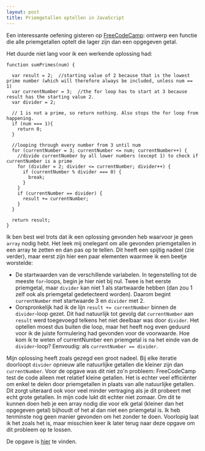 ```yaml
---
layout: post
title: Priemgetallen optellen in JavaScript
---
```


Een interessante oefening gisteren op [FreeCodeCamp](http://www.freecodecamp.com): ontwerp een functie die alle priemgetallen optelt die lager zijn dan een opgegeven getal.

Het duurde niet lang voor ik een werkende oplossing had:

```
function sumPrimes(num) {

  var result = 2;  //starting value of 2 because that is the lowest prime number (which will therefore always be included, unless num == 1)
  var currentNumber = 3;  //the for loop has to start at 3 because result has the starting value 2.
  var divider = 2;
  
  // 1 is not a prime, so return nothing. Also stops the for loop from happening.
  if (num === 1){
    return 0;
  }
  
  //looping through every number from 3 until num
  for (currentNumber = 3; currentNumber <= num; currentNumber++) {
    //divide currentNumber by all lower numbers (except 1) to check if currentNumber is a prime
    for (divider = 2; divider <= currentNumber; divider++) {
      if (currentNumber % divider === 0) {
        break;
      }
    }
    if (currentNumber == divider) {
      result += currentNumber;
    }
  }
  
  return result;
}
```

Ik ben best wel trots dat ik een oplossing gevonden heb waarvoor je geen `array` nodig hebt. Het leek mij onelegant om alle gevonden priemgetallen in een array te zetten en dan pas op te tellen. Dit heeft een spijtig nadeel (zie verder), maar eerst zijn hier een paar elementen waarmee ik een beetje worstelde:
* De startwaarden van de verschillende variabelen. In tegenstelling tot de meeste `for`-loops, begin je hier niet bij nul. Twee is het eerste priemgetal, maar `divider` kan niet 1 als startwaarde hebben (dan zou 1 zelf ook als priemgetal gedetecteerd worden). Daarom begint `currentNumber` met startwaarde 3 en `divider` met 2.
* Oorspronkelijk had ik de lijn `result += currentNumber` binnen de `divider`-loop gezet. Dit had natuurlijk tot gevolg dat `currentNumber` aan `result` werd toegevoegd telkens het niet deelbaar was door `divider`. Het optellen moest dus buiten die loop, maar het heeft nog even geduurd voor ik de juiste formulering had gevonden voor de voorwaarde. Hoe kom ik te weten of currentNumber een priemgetal is na het einde van de `divider`-loop? Eenvoudig: als `currentNumber == divider`.

Mijn oplossing heeft zoals gezegd een groot nadeel. Bij elke iteratie doorloopt `divider` opnieuw alle natuurlijke getallen die kleiner zijn dan `currentNumber`. Voor de opgave was dit niet zo'n probleem: FreeCodeCamp test de code alleen met relatief kleine getallen. Het is echter veel efficiënter om enkel te delen door priemgetallen in plaats van alle natuurlijke getallen. Dit zorgt uiteraard ook voor veel minder vertraging als je dit probeert met echt grote getallen. In mijn code lukt dit echter niet zomaar. Om dit te kunnen doen heb je een array nodig die voor elk getal (kleiner dan het opgegeven getal) bijhoudt of het al dan niet een priemgetal is. Ik heb tenminste nog geen manier gevonden om het zonder te doen. Voorlopig laat ik het zoals het is, maar misschien keer ik later terug naar deze opgave om dit probleem op te lossen.

De opgave is [hier](http://www.freecodecamp.com/challenges/bonfire-sum-all-primes) te vinden.